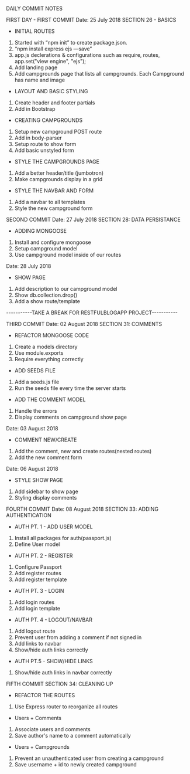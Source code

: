  DAILY COMMIT NOTES

FIRST DAY - FIRST COMMIT
Date: 25 July 2018
SECTION 26 - BASICS

* INITIAL ROUTES

1. Started with “npm init” to create package.json. 
2. “npm install express ejs —save”
3. app.js declerations & configurations such as require, routes, app.set("view engine", "ejs"); 
4. Add landing page
5. Add campgrounds page that lists all campgrounds. Each Campground has name and image

* LAYOUT AND BASIC STYLING

1. Create header and footer partials
2. Add in Bootstrap

* CREATING CAMPGROUNDS

1. Setup new campground POST route
2. Add in body-parser
3. Setup route to show form
4. Add basic unstyled form

* STYLE THE CAMPGROUNDS PAGE

1. Add a better header/title (jumbotron)
2. Make campgrounds display in a grid

* STYLE THE NAVBAR AND FORM

1. Add a navbar to all templates
2. Style the new campground form

SECOND COMMIT
Date: 27 July 2018
SECTION 28: DATA PERSISTANCE

* ADDING MONGOOSE

1. Install and configure mongoose
2. Setup campground model
3. Use campground model inside of our routes

Date: 28 July 2018
* SHOW PAGE

1. Add description to our campground model
2. Show db.collection.drop()
3. Add a show route/template

-----------TAKE A BREAK FOR RESTFULBLOGAPP PROJECT-----------

THIRD COMMIT
Date: 02 August  2018
SECTION 31: COMMENTS

* REFACTOR MONGOOSE CODE

1. Create a models directory
2. Use module.exports
3. Require everything correctly

* ADD SEEDS FILE

1. Add a seeds.js file
2. Run the seeds file every time the server starts

* ADD THE COMMENT MODEL
1. Handle the errors
2. Display comments on campground show page
 
Date: 03 August 2018
* COMMENT NEW/CREATE
1. Add the comment, new and create routes(nested routes)
2. Add the new comment form

Date: 06 August 2018
* STYLE SHOW PAGE
1. Add sidebar to show page
2. Styling display comments 

FOURTH COMMIT
Date: 08 August 2018
SECTION 33: ADDING AUTHENTICATION

* AUTH PT. 1 - ADD USER MODEL
1. Install all packages for auth(passport.js)
2. Define User model

* AUTH PT. 2 - REGISTER
1. Configure Passport
2. Add register routes
3. Add register template

* AUTH PT. 3 - LOGIN
1. Add login routes
2. Add login template

* AUTH PT. 4 - LOGOUT/NAVBAR
1. Add logout route
2. Prevent user from adding a comment if not signed in
3. Add links to navbar
4. Show/hide auth links correctly

* AUTH PT.5 - SHOW/HIDE LINKS
1. Show/hide auth links in navbar correctly

FIFTH COMMIT
SECTION 34: CLEANING UP

* REFACTOR THE ROUTES
1. Use Express router to reorganize all routes

* Users + Comments
1. Associate users and comments
2. Save author's name to a comment automatically

* Users + Campgrounds
1. Prevent an unauthenticated user from creating a campground
2. Save username + id to newly created campground


